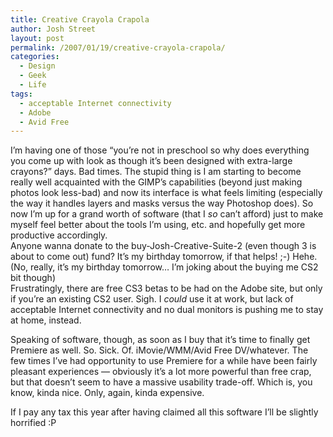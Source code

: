 ```yaml
---
title: Creative Crayola Crapola
author: Josh Street
layout: post
permalink: /2007/01/19/creative-crayola-crapola/
categories:
  - Design
  - Geek
  - Life
tags:
  - acceptable Internet connectivity
  - Adobe
  - Avid Free
---
```

I&#8217;m having one of those &#8220;you&#8217;re not in preschool so why does everything you come up with look as though it&#8217;s been designed with extra-large crayons?&#8221; days. Bad times. The stupid thing is I am starting to become really well acquainted with the GIMP&#8217;s capabilities (beyond just making photos look less-bad) and now its interface is what feels limiting (especially the way it handles layers and masks versus the way Photoshop does). So now I&#8217;m up for a grand worth of software (that I *so* can&#8217;t afford) just to make myself feel better about the tools I&#8217;m using, etc. and hopefully get more productive accordingly.  
Anyone wanna donate to the buy-Josh-Creative-Suite-2 (even though 3 is about to come out) fund? It&#8217;s my birthday tomorrow, if that helps! ;-) Hehe. (No, really, it&#8217;s my birthday tomorrow&#8230; I&#8217;m joking about the buying me CS2 bit though)  
Frustratingly, there are free CS3 betas to be had on the Adobe site, but only if you&#8217;re an existing CS2 user. Sigh. I *could* use it at work, but lack of acceptable Internet connectivity and no dual monitors is pushing me to stay at home, instead.

Speaking of software, though, as soon as I buy that it&#8217;s time to finally get Premiere as well. So. Sick. Of. iMovie/WMM/Avid Free DV/whatever. The few times I&#8217;ve had opportunity to use Premiere for a while have been fairly pleasant experiences &#8212; obviously it&#8217;s a lot more powerful than free crap, but that doesn&#8217;t seem to have a massive usability trade-off. Which is, you know, kinda nice. Only, again, kinda expensive.

If I pay any tax this year after having claimed all this software I&#8217;ll be slightly horrified :P